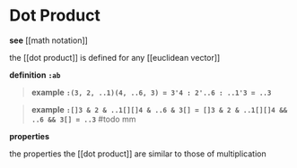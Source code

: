 # Dot Product

**see** [[math notation]]

the [[dot product]] is defined for any [[euclidean vector]]

**definition** **`:ab`**

> **example** **`:(3, 2, ..1)(4, ..6, 3) = 3'4 : 2'..6 : ..1'3 = ..3`**

> **example** **`:[]3 & 2 & ..1[][]4 & ..6 & 3[] = []3 & 2 & ..1[][]4 && ..6 && 3[] = ..3`** #todo mm

**properties**

the properties the [[dot product]] are similar to those of multiplication
